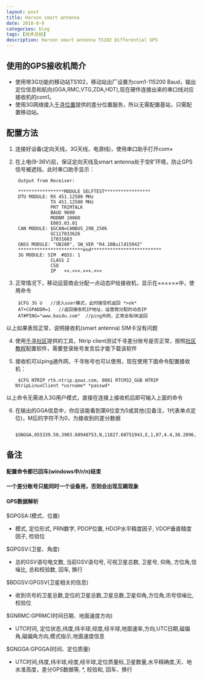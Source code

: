 ```yaml
---
layout: post
title: Harxon smart antenna
date: 2018-8-9
categories: blog
tags: [技术总结]
description: Harxon smart antenna TS102 Differential GPS
---
```


## 使用的GPS接收机简介

- 使用带3G功能的移动站TS102，移动站出厂设置为com1-115200 Baud，输出定位信息和航向(GGA,RMC,VTG,ZDA,HDT),现在硬件连接出来的串口线对应接收机的com1。
- 使用3G网络接入[千寻位置](https://qxwz.com/)提供的差分位置服务，所以无需配置基站，只需配置移动站。

## 配置方法

1. 连接好设备(定向天线，3G天线，电源线)，使用串口助手打开com×

2. 在上电(9-36V)前，保证定向天线及smart antenna处于空旷环境，防止GPS信号被遮挡，此时串口助手显示：

        Output from Receiver:

        *****************MODULE SELFTEST*****************
        DTU MODULE: RX 451.12500 MHz
                    TX 451.12500 MHz
                    PRT TRIMTALK
                    BAUD 9600 
                    MODNM 1006D
                    E003.03.01  
        CAN MODULE: $GCAN=CANBUS_29B_250k
                    GC117033626
                    17031603
        GNSS MODULE: "UB280", SW_VER "R4.10Build15042"
        ************************end**************************
        3G MODULE: SIM  #QSS: 1
                    CLASS 2
                    CSQ 
                    IP   ××.×××.×××.×××

3. 正常情况下，移动运营商会分配一点动态IP给接收机，显示在××××××中，使用命令

        $CFG 3G U   //进入user模式，此时接受机返回 *>ok*
        AT+CGPADDR=1   //返回接收机IP地址，运营商分配的动态IP
        AT#PING="www.baidu.com"  //ping外网，正常会有OK返回

以上如果表现正常，说明接收机(smart antenna) SIM卡没有问题

4. 使用[千寻社区](https://bbs.qxwz.com/read.php?tid=514)提供的工具，Ntrip client测试千寻差分账号是否正常，按照[社区教程](https://bbs.qxwz.com/read.php?tid=453)配置软件，需要登录账号发言后才能下载该软件

5. 接收机可以ping通外网，千寻账号也可以使用，现在使用下面命令配置接收机：

        $CFG NTRIP rtk.ntrip.qxwz.com, 8001 RTCM32_GGB NTRIP NtripLinuxClient *usrname* *passwd*

以上命令无需进入3G用户模式，直接在连接上接收机后即可输入上面的命令

6. 在输出的GGA信息中，你应该能看到第6位变为5或其他(见备注，1代表单点定位)，M后的字符不为0，为接收到的差分数据

        $GNGGA,055339.50,3903.60948753,N,11827.60751943,E,1,07,4.4,38.2096,M,-3.2007,M,00,0000*59

## 备注

#### 配置命令都已回车(windows中/r/n)结束
#### 一个差分账号只能同时一个设备用，否则会出现互踢现象

#### GPS数据解析

$GPGSA:(模式、位置)
- 模式, 定位形式, PRN数字, PDOP位置, HDOP水平精度因子, VDOP垂直精度因子, 检验位

$GPGSV:(卫星、角度)
- 总的GSV语句电文数, 当前GSV语句号, 可视卫星总数, 卫星号, 仰角, 方位角,信噪比, 总和校验数, 回车, 换行

$BDGSV:GPGSV(卫星相关的信息)
- 收到讯号的卫星总数,定位的卫星总数,卫星总数,卫星仰角,方位角,讯号信噪比,校验位

$GNRMC:GPRMC(时间日期、地面速度方向)
- UTC时间, 定位状态,纬度,纬半球,经度,经半球,地面速率,方向,UTC日期,磁偏角,磁偏角方向,模式指示,地面速度信息

$GNGGA:GPGGA(时间、定位质量)
- UTC时间,纬度,纬半球,经度,经半球,定位质量标,卫星数量,水平精确度,天、地水准高度，差分GPS数据等, *, 校验和, 回车、换行



